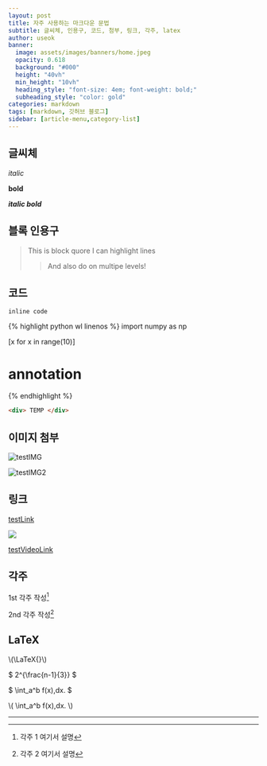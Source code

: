```yaml
---
layout: post
title: 자주 사용하는 마크다운 문법
subtitle: 글씨체, 인용구, 코드, 첨부, 링크, 각주, latex
author: useok
banner:
  image: assets/images/banners/home.jpeg
  opacity: 0.618
  background: "#000"
  height: "40vh"
  min_height: "10vh"
  heading_style: "font-size: 4em; font-weight: bold;"
  subheading_style: "color: gold"
categories: markdown
tags: [markdown, 깃허브 블로그]
sidebar: [article-menu,category-list] 
---
```



## 글씨체
*italic*

**bold**

***italic bold***

## 블록 인용구
> This is block quore
> I can highlight lines
>> And also do on multipe levels!

## 코드
`inline code`

{% highlight python wl linenos %}
import numpy as np

[x for x in range(10)]
# annotation
{% endhighlight %}

```html
<div> TEMP </div>
```
 
## 이미지 첨부
![testIMG](https://user-images.githubusercontent.com/118060948/210907780-c93181d5-f6e9-4030-9312-4ad5bd89993a.png)


[testIMG2]: https://user-images.githubusercontent.com/118060948/211276548-95bad3ca-7c7f-4a6a-a768-9322fab7e3c1.png
![testIMG2]

## 링크
[testLink](https://www.google.com)


![](//www.youtube.com/watch?v=Ptk_1Dc2iPY)

[testVideoLink](//www.youtube.com/watch?v=Ptk_1Dc2iPY)

## 각주
1st 각주 작성[^fn1]

2nd 각주 작성[^fn2]

## LaTeX

\\(\LaTeX{}\\)

$ 2^{\frac{n-1}{3}} $

$ \int\_a^b f(x)\,dx. $

\\( \int\_a^b f(x)\,dx. \\)

---

[^fn1]: 각주 1 여기서 설명
[^fn2]: 각주 2 여기서 설명

